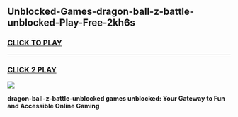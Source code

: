 
## Unblocked-Games-dragon-ball-z-battle-unblocked-Play-Free-2kh6s
<h3>
<a href="https://premium76.site?title=dragon-ball-z-battle-unblocked&ref=23A">CLICK TO PLAY</a></h3>
<hr>

<h3>
<a href="https://premium76.site?title=dragon-ball-z-battle-unblocked&ref=23A">CLICK 2 PLAY</a>
  
</h3>

<a href="https://premium76.site?title=dragon-ball-z-battle-unblocked&ref=23A"><img src="https://clearcache.store/games.png"></a>


**dragon-ball-z-battle-unblocked games unblocked: Your Gateway to Fun and Accessible Online Gaming**
